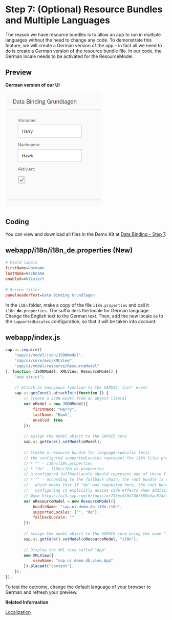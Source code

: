 <!-- loio4e593b44e78a431e8b21be6b3915fb55 -->

# Step 7: \(Optional\) Resource Bundles and Multiple Languages

The reason we have resource bundles is to allow an app to run in multiple languages without the need to change any code. To demonstrate this feature, we will create a German version of the app – in fact all we need to do is create a German version of the resource bundle file. In our code, the German locale needs to be activated for the ResourceModel.



## Preview

   
  
**German version of our UI**

 ![](images/Tutorial_Data_Binding_Step_7_d96cdf9.png "German version of our UI") 



## Coding

You can view and download all files in the Demo Kit at [Data Binding - Step 7](https://ui5.sap.com/#/entity/sap.ui.core.tutorial.databinding/sample/sap.ui.core.tutorial.databinding.07).



<a name="loio4e593b44e78a431e8b21be6b3915fb55__section_stj_zdp_2mb"/>

## webapp/i18n/i18n\_de.properties \(New\)

```ini
# Field labels
firstName=Vorname
lastName=Nachname
enabled=Aktiviert

# Screen titles
panelHeaderText=Data Binding Grundlagen
```

In the `i18n` folder, make a copy of the file `i18n.properties` and call it <code>i18n<b>_de</b>.properties</code>. The suffix `de` is the locale for German language. Change the English text to the German text. Then, add the new locale `de` to the `supportedLocales` configuration, so that it will be taken into account:



<a name="loio4e593b44e78a431e8b21be6b3915fb55__section_ttj_zdp_2mb"/>

## webapp/index.js

```js
sap.ui.require([
	"sap/ui/model/json/JSONModel",
	"sap/ui/core/mvc/XMLView",
	"sap/ui/model/resource/ResourceModel"
], function (JSONModel, XMLView, ResourceModel) {
	"use strict";

	// Attach an anonymous function to the SAPUI5 'init' event
	sap.ui.getCore().attachInit(function () {
		// Create a JSON model from an object literal
		var oModel = new JSONModel({
			firstName: "Harry",
			lastName: "Hawk",
			enabled: true
		});

		// Assign the model object to the SAPUI5 core
		sap.ui.getCore().setModel(oModel);

		// Create a resource bundle for language-specific texts
		// the configured supportedLocales represent the i18n files present:
		// * "" - i18n/i18n.properties
		// * "de" - i18n/i18n_de.properties
		// a configured fallbackLocale should represent one of these files
		// * "" - according to the fallback chain, the root bundle is the last fallback
		//   which means that if "de" was requested here, the root bundle would never be loaded.
		//   Configuring it explicitly avoids side effects when additional resource files are added.
		// @see https://ui5.sap.com/#/topic/ec753bc539d748f689e3ac814e129563
		var oResourceModel = new ResourceModel({
			bundleName: "sap.ui.demo.db.i18n.i18n",
			supportedLocales: ["", "de"],
			fallbackLocale: ""
		});

		// Assign the model object to the SAPUI5 core using the name "i18n"
		sap.ui.getCore().setModel(oResourceModel, "i18n");

		// Display the XML view called "App"
		new XMLView({
			viewName: "sap.ui.demo.db.view.App"
		}).placeAt("content");
	});
});

```

To test the outcome, change the default language of your browser to German and refresh your preview.

**Related Information**  


[Localization](../04_Essentials/localization-91f217c.md "The framework concepts for text localization in SAPUI5 are aligned with the general concepts of the Java platform.")

